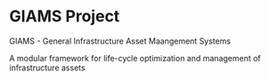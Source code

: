 # GIAMS Project
GIAMS - General Infrastructure Asset Maangement Systems

A modular framework for life-cycle optimization and management of infrastructure assets
